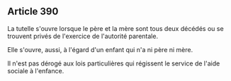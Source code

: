 Article 390
----
La tutelle s'ouvre lorsque le père et la mère sont tous deux décédés ou se
trouvent privés de l'exercice de l'autorité parentale.

Elle s'ouvre, aussi, à l'égard d'un enfant qui n'a ni père ni mère.

Il n'est pas dérogé aux lois particulières qui régissent le service de l'aide
sociale à l'enfance.
